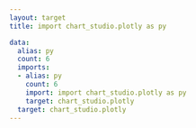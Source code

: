 ```yaml
---
layout: target
title: import chart_studio.plotly as py

data:
  alias: py
  count: 6
  imports:
  - alias: py
    count: 6
    import: import chart_studio.plotly as py
    target: chart_studio.plotly
  target: chart_studio.plotly
---
```


